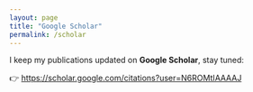 ```yaml
---
layout: page
title: "Google Scholar"
permalink: /scholar
---
```


I keep my publications updated on **Google Scholar**, stay tuned:

👉 <https://scholar.google.com/citations?user=N6ROMtIAAAAJ>
